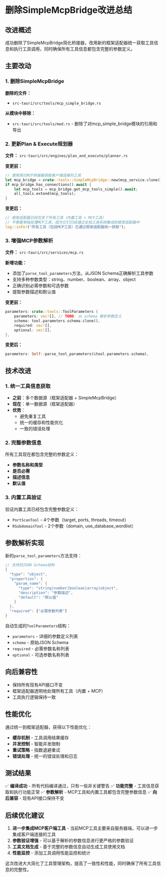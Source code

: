 # 删除SimpleMcpBridge改进总结

## 改进概述

成功删除了SimpleMcpBridge简化桥接器，改用新的框架适配器统一获取工具信息和执行工具调用，同时确保所有工具信息都包含完整的参数定义。

## 主要改动

### 1. 删除SimpleMcpBridge

**删除的文件：**
- `src-tauri/src/tools/mcp_simple_bridge.rs`

**从模块中移除：**
- `src-tauri/src/tools/mod.rs` - 删除了对mcp_simple_bridge模块的引用和导出

### 2. 更新Plan & Execute规划器

**文件：** `src-tauri/src/engines/plan_and_execute/planner.rs`

**变更前：**
```rust
// 使用简化MCP桥接器获取客户端连接的工具
let mcp_bridge = crate::tools::SimpleMcpBridge::new(mcp_service.clone());
if mcp_bridge.has_connections().await {
    let mcp_tools = mcp_bridge.get_mcp_tools_simple().await;
    all_tools.extend(mcp_tools);
}
```

**变更后：**
```rust
// 框架适配器已经包含了所有工具（内置工具 + MCP工具）
// 不需要单独处理MCP工具，因为它们已经通过全局工具系统集成到框架适配器中
log::info!("所有工具（包括MCP工具）已通过框架适配器统一获取");
```

### 3. 增强MCP参数解析

**文件：** `src-tauri/src/services/mcp.rs`

**新增功能：**
- 添加了`parse_tool_parameters`方法，从JSON Schema正确解析工具参数
- 支持多种参数类型：string、number、boolean、array、object
- 正确识别必需参数和可选参数
- 提取参数描述和默认值

**变更前：**
```rust
parameters: crate::tools::ToolParameters {
    parameters: vec![], // TODO: 从 schema 解析参数定义
    schema: tool.parameters.schema.clone(),
    required: vec![],
    optional: vec![],
},
```

**变更后：**
```rust
parameters: Self::parse_tool_parameters(&tool.parameters.schema),
```

## 技术改进

### 1. 统一工具信息获取

- **之前**：多个数据源（框架适配器 + SimpleMcpBridge）
- **现在**：单一数据源（框架适配器）
- **优势**：
  - 避免重复工具
  - 统一的缓存和性能优化
  - 一致的错误处理

### 2. 完整参数信息

所有工具现在都包含完整的参数定义：
- **参数名称和类型**
- **是否必需**
- **描述信息**
- **默认值**

### 3. 内置工具验证

验证内置工具已经包含完整参数定义：
- `PortScanTool` - 4个参数（target, ports, threads, timeout）
- `RSubdomainTool` - 2个参数（domain, use_database_wordlist）

## 参数解析实现

新的`parse_tool_parameters`方法支持：

```rust
// 支持的JSON Schema结构
{
  "type": "object",
  "properties": {
    "param_name": {
      "type": "string|number|boolean|array|object",
      "description": "参数描述",
      "default": "默认值"
    }
  },
  "required": ["必需参数列表"]
}
```

自动生成的`ToolParameters`结构：
- `parameters` - 详细的参数定义列表
- `schema` - 原始JSON Schema
- `required` - 必需参数名称列表
- `optional` - 可选参数名称列表

## 向后兼容性

- 保持所有现有API接口不变
- 框架适配器透明地处理所有工具（内置 + MCP）
- 工具执行逻辑保持一致

## 性能优化

通过统一到框架适配器，获得以下性能优化：
- **缓存机制** - 工具调用结果缓存
- **并发控制** - 智能并发限制
- **重试策略** - 指数退避重试
- **错误处理** - 统一的错误处理和日志

## 测试结果

✅ **编译成功** - 所有代码编译通过，只有一些非关键警告
✅ **功能完整** - 工具信息获取和执行功能正常
✅ **参数解析** - MCP工具和内置工具都包含完整参数信息
✅ **向后兼容** - 现有API接口保持不变

## 后续优化建议

1. **进一步集成MCP客户端工具** - 当前MCP工具主要来自服务器端，可以进一步集成客户端连接的工具
2. **参数验证增强** - 可以基于解析的参数信息进行更严格的参数验证
3. **工具文档生成** - 基于完整的参数信息自动生成工具使用文档
4. **性能监控** - 添加工具调用性能监控和统计

这次改进大大简化了工具管理架构，提高了一致性和性能，同时确保了所有工具信息的完整性。
